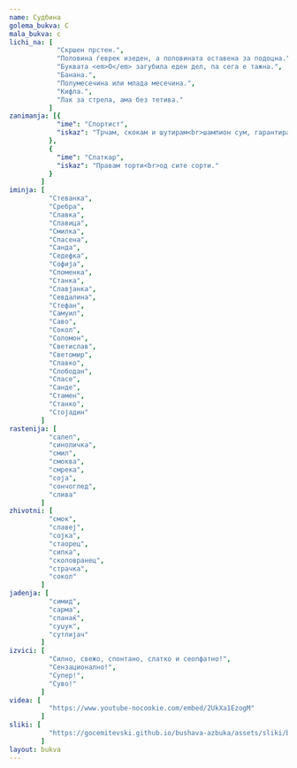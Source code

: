 ```yaml
---
name: Судбина
golema_bukva: С
mala_bukva: с
lichi_na: [
            "Скршен прстен.",
            "Половина ѓеврек изеден, а половината оставена за подоцна.",
            "Буквата <em>О</em> загубила еден дел, па сега е тажна.",
            "Банана.",
            "Полумесечина или млада месечина.",
            "Кифла.",
            "Лак за стрела, ама без тетива."
          ]
zanimanja: [{
            "ime": "Спортист",
            "iskaz": "Трчам, скокам и шутирам<br>шампион сум, гарантирам!"
          },
          {
            "ime": "Слаткар",
            "iskaz": "Правам торти<br>од сите сорти."
          }
        ]
iminja: [
          "Стеванка",
          "Сребра",
          "Славка",
          "Славица",
          "Смилка",
          "Спасена",
          "Санда",
          "Седефка",
          "Софија",
          "Споменка",
          "Станка",
          "Славјанка",
          "Севдалина",
          "Стефан",
          "Самуил",
          "Саво",
          "Сокол",
          "Соломон",
          "Светислав",
          "Светомир",
          "Славко",
          "Слободан",
          "Спасе",
          "Санде",
          "Стамен",
          "Станко",
          "Стојадин"
        ]
rastenija: [
          "салеп",
          "синоличка",
          "смил",
          "смоква",
          "смрека",
          "соја",
          "сончоглед",
          "слива"
        ]
zhivotni: [
          "смок",
          "славеј",
          "сојка",
          "стаорец",
          "сипка",
          "сколовранец",
          "страчка",
          "сокол"
        ]
jadenja: [
          "симид",
          "сарма",
          "спанаќ",
          "суџук",
          "сутлијач"
        ]
izvici: [
          "Силно, свежо, спонтано, слатко и сеопфатно!",
          "Сензационално!",
          "Супер!",
          "Суво!"
        ]
videa: [
          "https://www.youtube-nocookie.com/embed/2UkXa1EzogM"
        ]
sliki: [
          "https://gocemitevski.github.io/bushava-azbuka/assets/sliki/bushava-azbuka-sudbina.png"
        ]
layout: bukva
---
```

